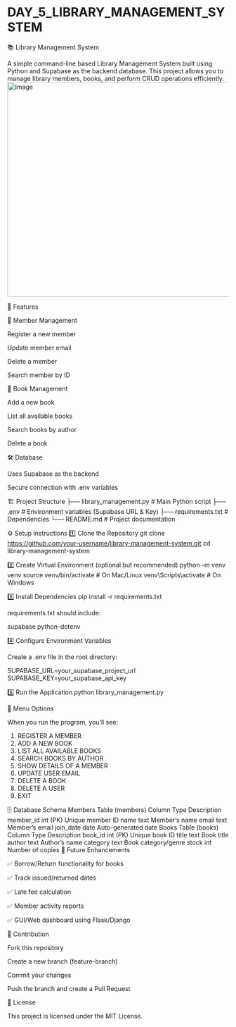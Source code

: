 # DAY_5_LIBRARY_MANAGEMENT_SYSTEM


📚 Library Management System

A simple command-line based Library Management System built using Python and Supabase as the backend database.
This project allows you to manage library members, books, and perform CRUD operations efficiently.
<img width="777" height="487" alt="image" src="https://github.com/user-attachments/assets/0f867975-82f6-4320-bcab-7e1ad17aef92" />


🚀 Features

👤 Member Management

Register a new member

Update member email

Delete a member

Search member by ID

📖 Book Management

Add a new book

List all available books

Search books by author

Delete a book

🛠️ Database

Uses Supabase as the backend

Secure connection with .env variables

🏗️ Project Structure
├── library_management.py   # Main Python script
├── .env                    # Environment variables (Supabase URL & Key)
├── requirements.txt        # Dependencies
└── README.md               # Project documentation

⚙️ Setup Instructions
1️⃣ Clone the Repository
git clone https://github.com/your-username/library-management-system.git
cd library-management-system

2️⃣ Create Virtual Environment (optional but recommended)
python -m venv venv
source venv/bin/activate   # On Mac/Linux
venv\Scripts\activate      # On Windows

3️⃣ Install Dependencies
pip install -r requirements.txt


requirements.txt should include:

supabase
python-dotenv

4️⃣ Configure Environment Variables

Create a .env file in the root directory:

SUPABASE_URL=your_supabase_project_url
SUPABASE_KEY=your_supabase_api_key

5️⃣ Run the Application
python library_management.py

📌 Menu Options

When you run the program, you’ll see:

1. REGISTER A MEMBER
2. ADD A NEW BOOK
3. LIST ALL AVAILABLE BOOKS
4. SEARCH BOOKS BY AUTHOR
5. SHOW DETAILS OF A MEMBER
6. UPDATE USER EMAIL
7. DELETE A BOOK
8. DELETE A USER
9. EXIT

🗄️ Database Schema
Members Table (members)
Column	Type	Description
member_id	int (PK)	Unique member ID
name	text	Member’s name
email	text	Member’s email
join_date	date	Auto-generated date
Books Table (books)
Column	Type	Description
book_id	int (PK)	Unique book ID
title	text	Book title
author	text	Author’s name
category	text	Book category/genre
stock	int	Number of copies
🔮 Future Enhancements

✅ Borrow/Return functionality for books

✅ Track issued/returned dates

✅ Late fee calculation

✅ Member activity reports

✅ GUI/Web dashboard using Flask/Django

🤝 Contribution

Fork this repository

Create a new branch (feature-branch)

Commit your changes

Push the branch and create a Pull Request

📜 License

This project is licensed under the MIT License.
